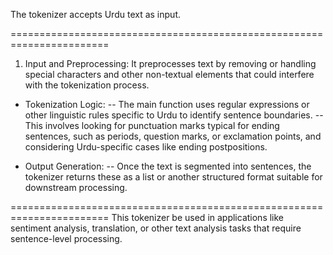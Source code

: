 The tokenizer accepts Urdu text as input.

=======================================================================
1. Input and Preprocessing:
It preprocesses text by removing or handling special characters and other non-textual elements that could interfere with the tokenization process.

- Tokenization Logic:
-- The main function uses regular expressions or other linguistic rules specific to Urdu to identify sentence boundaries.
-- This involves looking for punctuation marks typical for ending sentences, such as periods, question marks, or exclamation points, and considering Urdu-specific cases like ending postpositions.

- Output Generation:
-- Once the text is segmented into sentences, the tokenizer returns these as a list or another structured format suitable for downstream processing.
  
=======================================================================
This tokenizer be used in applications like sentiment analysis, translation, or other text analysis tasks that require sentence-level processing.
